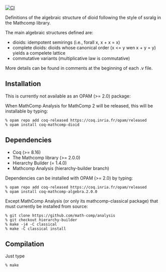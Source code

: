 [![CI](https://github.com/math-comp/dioid/workflows/CI/badge.svg?branch=master)](https://github.com/math-comp/dioid/actions?query=workflow%3ACI)

Definitions of the algebraic structure of dioid following the style of
ssralg in the Mathcomp library.

The main algebraic structures defined are:
* dioids: idempotent semirings (i.e., forall x, x + x = x)
* complete dioids: dioids whose canonical order (x <= y wen x + y = y)
  yields a compelete lattice
* commutative variants (multiplicative law is commutative)

More details can be found in comments at the beginning of each .v file.

Installation
------------

This is currently not available as an OPAM (>= 2.0) package:

When MathComp Analysis for MathComp 2 will be released, this will be
installable by typing:

```
% opam repo add coq-released https://coq.inria.fr/opam/released
% opam install coq-mathcomp-dioid
```

Dependencies
------------

* Coq (>= 8.16)
* The Mathcomp library (>= 2.0.0)
* Hierarchy Builder (= 1.4.0)
* Mathcomp Analysis (hierarchy-builder branch)

Dependencies can be installed with OPAM (>= 2.0) by typing:

```
% opam repo add coq-released https://coq.inria.fr/opam/released
% opam install coq-mathcomp-algebra.2.0.0
```

Except MathComp Analysis (or only its mathcomp-classical package) that
must currently be installed from source:

```
% git clone https://github.com/math-comp/analysis
% git checkout hierarchy-builder
% make -j4 -C classical
% make -C classical install
```

Compilation
-----------

Just type

```
% make
```
